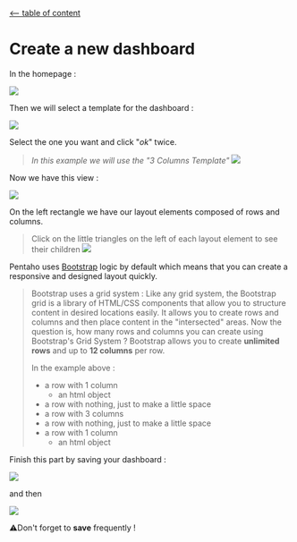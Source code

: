 
[<-- table of content](Create%20a%20dashboard.md)

# Create a new dashboard

In the homepage :

![](https://i.imgur.com/CLm8P0W.png)

Then we will select a template for the dashboard :

![](https://i.imgur.com/Nx8MEM8.png)

Select the one you want and click "*ok*" twice.
> *In this example we will use the "3 Columns Template"*
![](https://i.imgur.com/61dX9t9.png)

Now we have this view :

![](https://i.imgur.com/zOCh7EW.png)

On the left rectangle we have our layout elements composed of rows and columns.
> Click on the little triangles on the left of each layout element to see their children
![](https://i.imgur.com/58LXUSg.png)

Pentaho uses [Bootstrap](https://getbootstrap.com/) logic by default which means that you can create a responsive and designed layout quickly.
> Bootstrap uses a grid system :
Like any grid system, the Bootstrap grid is a library of HTML/CSS components that allow you to structure content in desired locations easily.
It allows you to create rows and columns and then place content in the "intersected" areas.
Now the question is, how many rows and columns you can create using Bootstrap's Grid System ? Bootstrap allows you to create  **unlimited rows** and up to **12 columns** per row.
>
> In the example above :
> * a row with 1 column
>   *  an html object
> * a row with nothing, just to make a little space
> * a row with 3 columns
> * a row with nothing, just to make a little space
> * a row with 1 column
>   *  an html object

Finish this part by saving your dashboard :

![](https://i.imgur.com/cdO7JcK.png)

and then 

![](https://i.imgur.com/jEW5y73.png)

⚠️Don't forget to **save** frequently !
